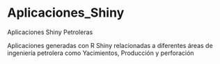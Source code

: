 # Aplicaciones_Shiny
Aplicaciones Shiny Petroleras

Aplicaciones generadas con R Shiny relacionadas a diferentes áreas de ingeniería petrolera como Yacimientos, Producción y perforación
